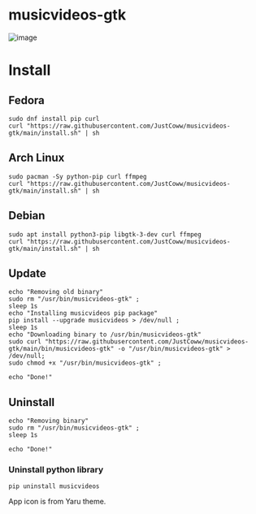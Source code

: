 # musicvideos-gtk

![image](https://user-images.githubusercontent.com/68345611/169414982-e716c322-4de6-4149-ac8d-1eb697ebb4be.png)


# Install

## Fedora
```shell
sudo dnf install pip curl
curl "https://raw.githubusercontent.com/JustCoww/musicvideos-gtk/main/install.sh" | sh
```

## Arch Linux
```shell
sudo pacman -Sy python-pip curl ffmpeg
curl "https://raw.githubusercontent.com/JustCoww/musicvideos-gtk/main/install.sh" | sh
```

## Debian
```shell
sudo apt install python3-pip libgtk-3-dev curl ffmpeg
curl "https://raw.githubusercontent.com/JustCoww/musicvideos-gtk/main/install.sh" | sh
```

## Update
```shell
echo "Removing old binary"
sudo rm "/usr/bin/musicvideos-gtk" ;
sleep 1s
echo "Installing musicvideos pip package"
pip install --upgrade musicvideos > /dev/null ;
sleep 1s
echo "Downloading binary to /usr/bin/musicvideos-gtk"
sudo curl "https://raw.githubusercontent.com/JustCoww/musicvideos-gtk/main/bin/musicvideos-gtk" -o "/usr/bin/musicvideos-gtk" > /dev/null;
sudo chmod +x "/usr/bin/musicvideos-gtk" ;

echo "Done!"
```

## Uninstall
```shell
echo "Removing binary"
sudo rm "/usr/bin/musicvideos-gtk" ;
sleep 1s

echo "Done!"
```
### Uninstall python library
```shell
pip uninstall musicvideos
```

App icon is from Yaru theme.
